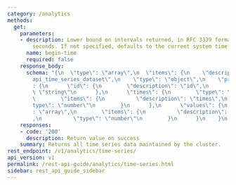 ```yaml
---
category: /analytics
methods:
  get:
    parameters:
    - description: Lower bound on intervals returned, in RFC 3339 format or epoch
        seconds. If not specified, defaults to the current system time.
      name: begin-time
      required: false
    response_body:
      schema: "{\n  \"type\": \"array\",\n  \"items\": {\n    \"description\": \"\
        api_time_series_dataset\",\n    \"type\": \"object\",\n    \"properties\"\
        : {\n      \"id\": {\n        \"description\": \"id\",\n        \"type\":\
        \ \"string\"\n      },\n      \"times\": {\n        \"type\": \"array\",\n\
        \        \"items\": {\n          \"description\": \"times\",\n          \"\
        type\": \"number\"\n        }\n      },\n      \"values\": {\n        \"type\"\
        : \"array\",\n        \"items\": {\n          \"description\": \"values\"\
        ,\n          \"type\": \"number\"\n        }\n      }\n    }\n  }\n}"
    responses:
    - code: '200'
      description: Return value on success
    summary: Returns all time series data maintained by the cluster.
rest_endpoint: /v1/analytics/time-series/
api_version: v1
permalink: /rest-api-guide/analytics/time-series.html
sidebar: rest_api_guide_sidebar
---
```

